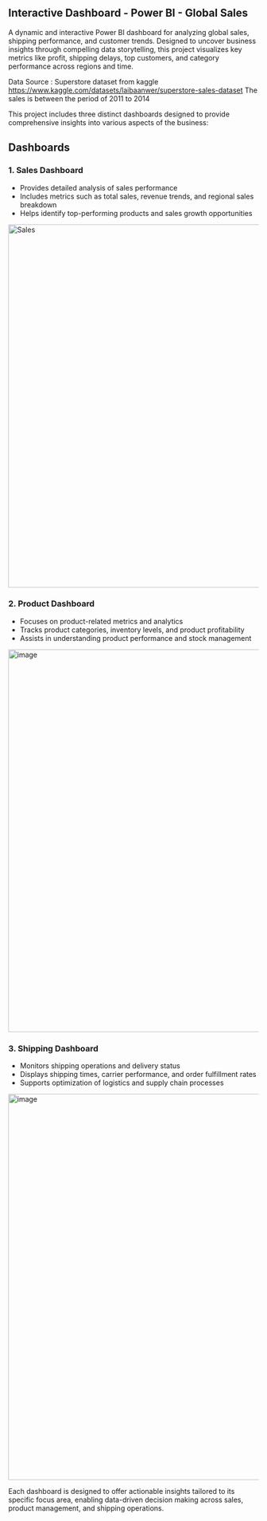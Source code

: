 ## Interactive Dashboard - Power BI - Global Sales
A dynamic and interactive Power BI dashboard for analyzing global sales, shipping performance, and customer trends. Designed to uncover business insights through compelling data storytelling, this project visualizes key metrics like profit, shipping delays, top customers, and category performance across regions and time.

Data Source : Superstore dataset from kaggle https://www.kaggle.com/datasets/laibaanwer/superstore-sales-dataset
The sales is between the period of 2011 to 2014

This project includes three distinct dashboards designed to provide comprehensive insights into various aspects of the business:

## Dashboards

### 1. Sales Dashboard
- Provides detailed analysis of sales performance
- Includes metrics such as total sales, revenue trends, and regional sales breakdown
- Helps identify top-performing products and sales growth opportunities

<img width="1292" height="729" alt="Sales" src="https://github.com/user-attachments/assets/8b5eb18a-af03-439b-9339-d89b8b2e0b4b" />

### 2. Product Dashboard
- Focuses on product-related metrics and analytics
- Tracks product categories, inventory levels, and product profitability
- Assists in understanding product performance and stock management

<img width="1303" height="768" alt="image" src="https://github.com/user-attachments/assets/f94fa813-912e-41f1-9cbb-d998d70dc912" />


### 3. Shipping Dashboard
- Monitors shipping operations and delivery status
- Displays shipping times, carrier performance, and order fulfillment rates
- Supports optimization of logistics and supply chain processes

<img width="1294" height="775" alt="image" src="https://github.com/user-attachments/assets/c82db45a-02be-4f9c-b120-795e2b703b48" />


Each dashboard is designed to offer actionable insights tailored to its specific focus area, enabling data-driven decision making across sales, product management, and shipping operations.


